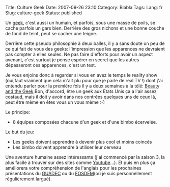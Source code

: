 Title: Culture Geek
Date: 2007-09-26 23:10
Category: Blabla
Tags:
Lang: fr
Slug: culture-geek
Status: published

Un [geek](http://fr.wikipedia.org/wiki/Geek), c'est aussi un humain, et
parfois, sous une masse de poils, se cache parfois un gars bien.  Derrière des
gros nichons et une bonne couche de fond de teint, peut se cacher une teigne.

Derrière cette pseudo philosophie à deux balles, il y a sans doute un peu de ce
qui fait de vous des geeks: l'impression que les apparences ne devraient pas
compter à elles seules. Ne pas faire d'efforts pour avoir un aspect avenant,
c'est surtout je pense espérer en secret que les autres dépasseront ces
apparences, c'est un test.

Je vous enjoins donc à regarder si vous en avez le temps le reality show
(oui,faut vraiment que cela m'ait plu pour que je parle de real TV !) dont j'ai
entendu parler pour la première fois il y a deux semaines à la télé: [Beauty
and the Geek](http://en.wikipedia.org/wiki/Beauty_and_the_Geek).Bon, d'accord,
être un geek aux Etats Unis ça a l'air assez costaud, mais il doit y avoir dans
nos contrées quelques uns de ceux là, peut être même en êtes vous un vous même
:-)

Le principe:

- 8 équipes composées chacune d'un geek et d'une bimbo écervelée.

Le but du jeu:

- Les geeks doivent apprendre à devenir plus cool et moins coincés
- Les bimbo doivent apprendre à utiliser leur cerveau

Une aventure humaine assez intéressante (j'ai commencé par la saison 3, la plus
facile à trouver sur des sites comme [Youtube](http://youtube.com/)...). Et
puis en plus ça améliorera votre compréhension de l'anglais pour les prochaines
présentations du [GUADEC](http://guadec.org/) ou du
[FOSDEM](http://fosdem.org/)(où je suis personnellement régulièrement largué).
